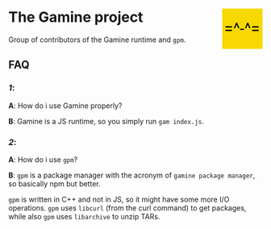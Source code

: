 # The Gamine project <a href="https://github.com/gamineproject"><img align="right" id="icon-gamine" src="https://raw.githubusercontent.com/gamineproject/.github/main/favicon.png"></img></a>
Group of contributors of the Gamine runtime and `gpm`.

## FAQ
### *1*:
**A**: How do i use Gamine properly?

**B**: Gamine is a JS runtime, so you simply run `gam index.js`.

### *2*:

**A**: How do i use `gpm`?

**B**: `gpm` is a package manager with the acronym of `gamine package manager`, so basically npm but better.

`gpm` is written in C++ and not in JS, so it might have some more I/O operations.
`gpm` uses `libcurl` (from the curl command) to get packages, while also `gpm` uses `libarchive` to unzip TARs.
